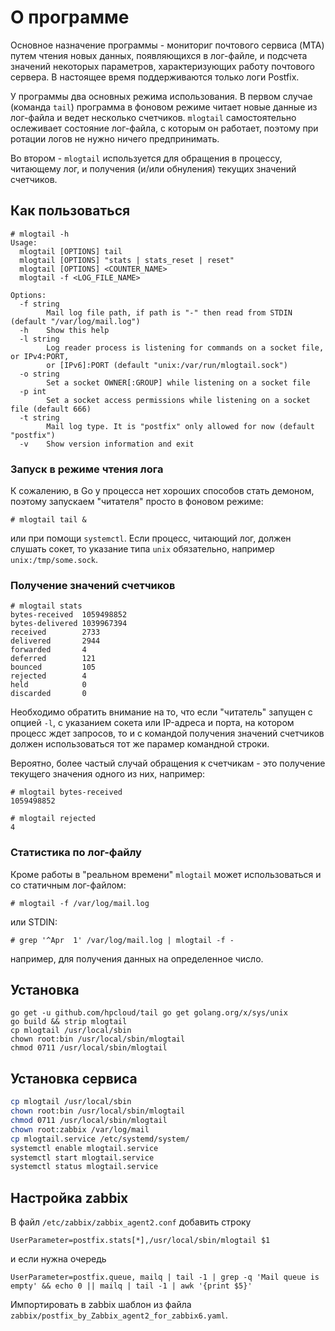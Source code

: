 # О программе

Основное назначение программы - мониториг почтового сервиса (MTA) путем чтения новых данных, появляющихся в лог-файле, и подсчета значений некоторых параметров, характеризующих работу почтового сервера. В настоящее время поддерживаются только логи Postfix.

У программы два основных режима использования. В первом случае (команда `tail`) программа в фоновом режиме читает новые данные из лог-файла и ведет несколько счетчиков. `mlogtail` самостоятельно ослеживает состояние лог-файла, с которым он работает, поэтому при ротации логов не нужно ничего предпринимать.

Во втором - `mlogtail` используется для обращения в процессу, читающему лог, и получения (и/или обнуления) текущих значений счетчиков.

## Как пользоваться

```none
# mlogtail -h
Usage:
  mlogtail [OPTIONS] tail
  mlogtail [OPTIONS] "stats | stats_reset | reset"
  mlogtail [OPTIONS] <COUNTER_NAME>
  mlogtail -f <LOG_FILE_NAME>

Options:
  -f string
        Mail log file path, if path is "-" then read from STDIN (default "/var/log/mail.log")
  -h    Show this help
  -l string
        Log reader process is listening for commands on a socket file, or IPv4:PORT,
        or [IPv6]:PORT (default "unix:/var/run/mlogtail.sock")
  -o string
        Set a socket OWNER[:GROUP] while listening on a socket file
  -p int
        Set a socket access permissions while listening on a socket file (default 666)
  -t string
        Mail log type. It is "postfix" only allowed for now (default "postfix")
  -v    Show version information and exit
```

### Запуск в режиме чтения лога

К сожалению, в Go у процесса нет хороших способов стать демоном, поэтому запускаем "читателя" просто в фоновом режиме:

```none
# mlogtail tail &
```

или при помощи `systemctl`. Если процесс, читающий лог, должен слушать сокет, то указание типа `unix` обязательно, например `unix:/tmp/some.sock`.

### Получение значений счетчиков

```none
# mlogtail stats
bytes-received  1059498852
bytes-delivered 1039967394
received        2733
delivered       2944
forwarded       4
deferred        121
bounced         105
rejected        4
held            0
discarded       0
```

Необходимо обратить внимание на то, что если "читатель" запущен с опцией `-l`, с указанием сокета или IP-адреса и порта, на котором процесс ждет запросов, то и с командой получения значений счетчиков должен использоваться тот же парамер командной строки.

Вероятно, более частый случай обращения к счетчикам - это получение текущего значения одного из них, например:

```none
# mlogtail bytes-received
1059498852
```
```none
# mlogtail rejected
4
```

### Статистика по лог-файлу

Кроме работы в "реальном времени" `mlogtail` может использоваться и со статичным лог-файлом:
```none
# mlogtail -f /var/log/mail.log
```
или STDIN:
```none
# grep '^Apr  1' /var/log/mail.log | mlogtail -f -
```
например, для получения данных на определенное число.

## Установка

```none
go get -u github.com/hpcloud/tail go get golang.org/x/sys/unix
go build && strip mlogtail
cp mlogtail /usr/local/sbin
chown root:bin /usr/local/sbin/mlogtail
chmod 0711 /usr/local/sbin/mlogtail
```

## Установка сервиса
```bash
cp mlogtail /usr/local/sbin
chown root:bin /usr/local/sbin/mlogtail
chmod 0711 /usr/local/sbin/mlogtail
chown root:zabbix /var/log/mail
cp mlogtail.service /etc/systemd/system/
systemctl enable mlogtail.service
systemctl start mlogtail.service
systemctl status mlogtail.service
```

## Настройка zabbix
В файл `/etc/zabbix/zabbix_agent2.conf` добавить строку
```
UserParameter=postfix.stats[*],/usr/local/sbin/mlogtail $1
```
и если нужна очередь
```
UserParameter=postfix.queue, mailq | tail -1 | grep -q 'Mail queue is empty' && echo 0 || mailq | tail -1 | awk '{print $5}'
```
Импортировать в zabbix шаблон из файла `zabbix/postfix_by_Zabbix_agent2_for_zabbix6.yaml`.
